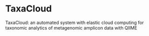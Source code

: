# TaxaCloud
TaxaCloud: an automated system with elastic cloud computing for taxonomic analytics of metagenomic amplicon data with QIIME
